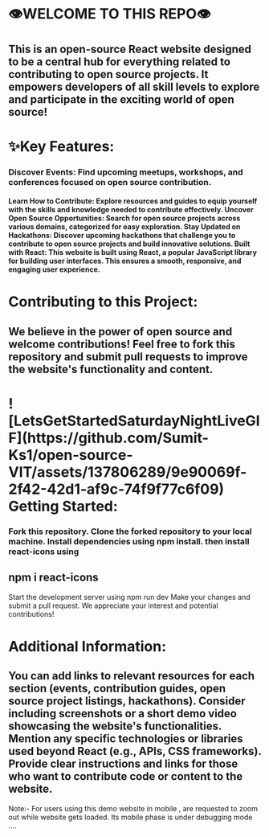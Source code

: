 <h1>👁️WELCOME TO THIS REPO👁️</h1>

<h2> This is an open-source React website designed to be a central hub for everything related to contributing to open source projects. It empowers developers of all skill levels to explore and participate in the exciting world of open source!
</h2>
<h1>✨Key Features:
</h1> 
<h3> Discover Events: Find upcoming meetups, workshops, and conferences focused on open source contribution.</h3> 
<h4>Learn How to Contribute: Explore resources and guides to equip yourself with the skills and knowledge needed to contribute effectively.
Uncover Open Source Opportunities: Search for open source projects across various domains, categorized for easy exploration.
Stay Updated on Hackathons: Discover upcoming hackathons that challenge you to contribute to open source projects and build innovative solutions.
Built with React: This website is built using React, a popular JavaScript library for building user interfaces. This ensures a smooth, responsive, and engaging user experience.
</h4>

<h1>Contributing to this Project:</h1>

<h2> We believe in the power of open source and welcome contributions! Feel free to fork this repository and submit pull requests to improve the website's functionality and content.</h2>

<h1>![LetsGetStartedSaturdayNightLiveGIF](https://github.com/Sumit-Ks1/open-source-VIT/assets/137806289/9e90069f-2f42-42d1-af9c-74f9f77c6f09)
Getting Started:</h1>

<h3> Fork this repository.
Clone the forked repository to your local machine.
Install dependencies using npm install.
then install react-icons using <h2>npm i react-icons</h2>
Start the development server using npm run dev
Make your changes and submit a pull request.
We appreciate your interest and potential contributions!
</h3>

<h1>Additional Information:</h1>
<h2>
You can add links to relevant resources for each section (events, contribution guides, open source project listings, hackathons).
Consider including screenshots or a short demo video showcasing the website's functionalities.
Mention any specific technologies or libraries used beyond React (e.g., APIs, CSS frameworks).
Provide clear instructions and links for those who want to contribute code or content to the website.
</h2>
Note:- For users using this demo website in mobile , are requested to zoom out while website gets loaded. Its mobile phase is under debugging mode ....
